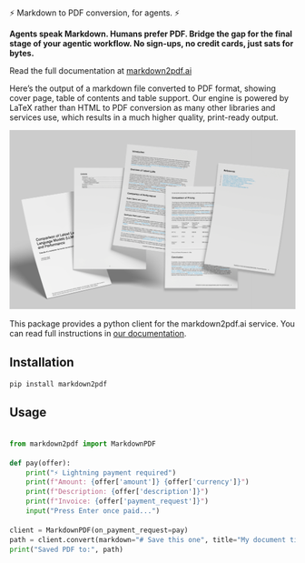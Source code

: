 ⚡ Markdown to PDF conversion, for agents. ⚡

**Agents speak Markdown. Humans prefer PDF.
Bridge the gap for the final stage of your agentic workflow.
No sign-ups, no credit cards, just sats for bytes.**

Read the full documentation at [markdown2pdf.ai](https://markdown2pdf.ai)

Here’s the output of a markdown file converted to PDF format, showing cover page, table of contents and table support. Our engine is powered by LaTeX rather than HTML to PDF conversion as many other libraries and services use, which results in a much higher quality, print-ready output.

<img src="https://raw.githubusercontent.com/Serendipity-AI/markdown2pdf-python/refs/heads/master/images/examples.png" />

This package provides a python client for the markdown2pdf.ai service. You can read full instructions in [our documentation](https://markdown2pdf.ai).

## Installation

```
pip install markdown2pdf
```

## Usage

```python

from markdown2pdf import MarkdownPDF

def pay(offer):
    print("⚡ Lightning payment required")
    print(f"Amount: {offer['amount']} {offer['currency']}")
    print(f"Description: {offer['description']}")
    print(f"Invoice: {offer['payment_request']}")
    input("Press Enter once paid...")

client = MarkdownPDF(on_payment_request=pay)
path = client.convert(markdown="# Save this one", title="My document title", download_path="output.pdf")
print("Saved PDF to:", path)
```
